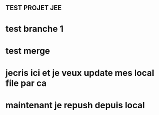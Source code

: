 ## TEST PROJET JEE

# test branche 1

# test merge




# jecris ici et je veux update mes local file par ca



# maintenant je repush depuis local